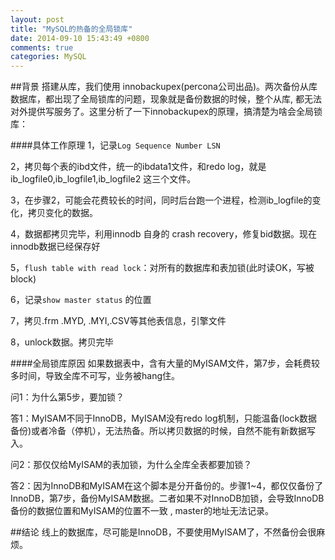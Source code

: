 ```yaml
---
layout: post
title: "MySQL的热备的全局锁库"
date: 2014-09-10 15:43:49 +0800
comments: true
categories: MySQL 
---
```

##背景
搭建从库，我们使用 innobackupex(percona公司出品)。两次备份从库数据库，都出现了全局锁库的问题，现象就是备份数据的时候，整个从库, 都无法对外提供写服务了。这里分析了一下innobackupex的原理，搞清楚为啥会全局锁库：

####具体工作原理
1，记录`Log Sequence Number LSN`

2，拷贝每个表的ibd文件，统一的ibdata1文件，和redo log，就是ib_logfile0,ib_logfile1,ib_logfile2 这三个文件。

3，在步骤2，可能会花费较长的时间，同时后台跑一个进程，检测ib_logfile的变化，拷贝变化的数据。

4，数据都拷贝完毕，利用innodb 自身的 crash recovery，修复bid数据。现在innodb数据已经保存好

5，`flush table with read lock`：对所有的数据库和表加锁(此时读OK，写被block)

6，记录`show master status` 的位置

7，拷贝.frm .MYD, .MYI,.CSV等其他表信息，引擎文件

8，unlock数据。拷贝完毕
<!--more-->
####全局锁库原因
如果数据表中，含有大量的MyISAM文件，第7步，会耗费较多时间，导致全库不可写，业务被hang住。

问1：为什么第5步，要加锁？

答1：MyISAM不同于InnoDB，MyISAM没有redo log机制，只能温备(lock数据备份)或者冷备（停机），无法热备。所以拷贝数据的时候，自然不能有新数据写入。

问2：那仅仅给MyISAM的表加锁，为什么全库全表都要加锁？

答2：因为InnoDB和MyISAM在这个脚本是分开备份的。步骤1~4，都仅仅备份了InnoDB，第7步，备份MyISAM数据。二者如果不对InnoDB加锁，会导致InnoDB备份的数据位置和MyISAM的位置不一致 , master的地址无法记录。

##结论
线上的数据库，尽可能是InnoDB，不要使用MyISAM了，不然备份会很麻烦。
